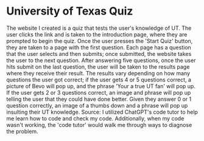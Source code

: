 # University of Texas Quiz
The website I created is a quiz that tests the user's knowledge of UT. The user clicks the link and is taken to the introduction page, where they are prompted to begin the quiz. Once the user presses the 'Start Quiz' button, they are taken to a page with the first question. Each page has a question that the user selects and then submits; once submitted, the website takes the user to the next question. After answering five questions, once the user hits submit on the last question, the user will be taken to the results page where they receive their result. The results vary depending on how many questions the user got correct; if the user gets 4 or 5 questions correct, a picture of Bevo will pop up, and the phrase 'Your a true UT fan' will pop up. If the user gets 2 or 3 questions correct, an image and phrase will pop up telling the user that they could have done better. Given they answer 0 or 1 question correctly, an image of a thumbs down and a phrase will pop up insulting their UT knowledge.                                                                           Source: I utilized ChatGPT's code tutor to help me learn how to code and check my code. Additionally, when my code wasn't working, the 'code tutor' would walk me through ways to diagnose the problem. 

